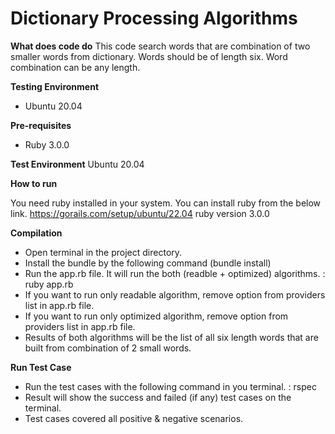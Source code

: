 # Dictionary Processing Algorithms

**What does code do**
This code search words that are combination of two smaller words from dictionary. Words should be of length six. Word combination can be any length.

**Testing Environment**
- Ubuntu 20.04

**Pre-requisites**
- Ruby 3.0.0

**Test Environment**
Ubuntu 20.04

**How to run**

You need ruby installed in your system. You can install ruby from the below link.
https://gorails.com/setup/ubuntu/22.04
ruby version 3.0.0

**Compilation**

- Open terminal in the project directory.
- Install the bundle by the following command (bundle install)
- Run the app.rb file. It will run the both (readble + optimized) algorithms. <Command to Run>: ruby app.rb
- If you want to run only readable algorithm, remove <Optimized> option from providers list in app.rb file.
- If you want to run only optimized algorithm, remove <Readable> option from providers list in app.rb file.
- Results of both algorithms will be the list of all six length words that are built from combination of 2 small words.

**Run Test Case**

- Run the test cases with the following command in you terminal. <Command to Run>: rspec
- Result will show the success and failed (if any) test cases on the terminal.
- Test cases covered all positive & negative scenarios.
